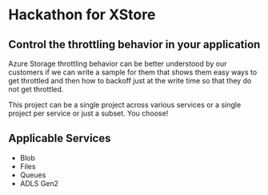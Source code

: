 # Hackathon for XStore

## Control the throttling behavior in your application

Azure Storage throttling behavior can be better understood by our customers if we can write a sample for them that shows them easy ways to get throttled and then how to backoff just at the write time so that they do not get throttled.

This project can be a single project across various services or a single project per service or just a subset. You choose!

## Applicable Services

* Blob
* Files
* Queues
* ADLS Gen2